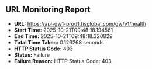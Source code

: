 ## URL Monitoring Report

- **URL:** https://api-gw1-prod1.fisglobal.com/gw/v1/health
- **Start Time:** 2025-10-21T09:48:18.194561
- **End Time:** 2025-10-21T09:48:18.320829
- **Total Time Taken:** 0.126268 seconds
- **HTTP Status Code:** 403
- **Status:** Failure
- **Failure Reason:** HTTP Status Code: 403
